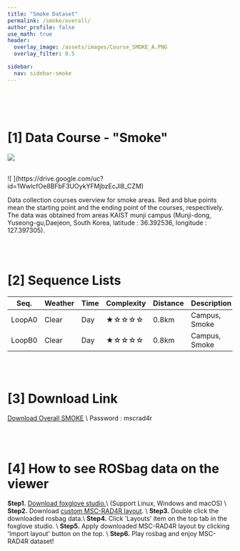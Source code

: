```yaml
---
title: "Smoke Dataset"
permalink: /smoke/overall/
author_profile: false
use_math: true
header:
  overlay_image: /assets/images/Course_SMOKE_A.PNG
  overlay_filter: 0.5

sidebar:
  nav: sidebar-smoke
---
```


<br/>
<br/>
<br/>



# [1] Data Course - "Smoke"
![ ](https://drive.google.com/uc?id=1uPhXfngsGP7rPj6mxK14PQ-93OlIBGAt)

<br/>
![ ](https://drive.google.com/uc?id=1WwlcfOe8BFbF3UOykYFMjbzEcJl8_CZM)

Data collection courses overview for smoke areas. 
Red and blue points mean the starting point and the ending point of the courses, respectively.
The data was obtained from areas KAIST munji campus (Munji-dong, Yuseong-gu,Daejeon, South Korea, latitude : 36.392536, longitude : 127.397305).


<br/>
<br/>


# [2] Sequence Lists

Seq.    | Weather | Time  | Complexity | Distance | Description
---     |  ---    | ---   |    ---     |   ---    |   ---
LoopA0  | Clear   | Day   |  ★☆☆☆☆     | 0.8km    | Campus, Smoke
LoopB0  | Clear   | Day   |  ★☆☆☆☆     | 0.8km    | Campus, Smoke


 

<br/>
<br/>


# [3] Download Link
[Download Overall SMOKE](http://gofile.me/70cMI/lb3vJ0V3S) \\
Password : mscrad4r 


<br/>
<br/>


# [4] How to see ROSbag data on the viewer
**Step1.** [Download foxglove studio.](https://foxglove.dev/)\\
(Support Linux, Windows and macOS) \\
**Step2.** Download [custom MSC-RAD4R layout](http://gofile.me/70cMI/IrAjZ6S4M). \\
**Step3.** Double click the downloaded rosbag data.\\
**Step4.** Click 'Layouts' item on the top tab in the foxglove studio. \\
**Step5.** Apply downloaded MSC-RAD4R layout by clicking 'Import layout' button on the top. \\
**Step6.** Play rosbag and enjoy MSC-RAD4R dataset!
<br/>
<br/>
